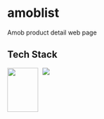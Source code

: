 # amoblist
Amob product detail web page 

## Tech Stack

<img src="https://images.velog.io/images/hanei100/post/09ec5209-8975-4b03-b1b6-9524c0831077/CSS3_and_HTML5_logos_and_wordmarks.svg" style="float: left; margin-right: 10px; " height="100" width="70" />
<img src="https://cdn.icon-icons.com/icons2/2415/PNG/512/jquery_plain_wordmark_logo_icon_146445.png" style="float: left; margin-right: 10px; "/>

